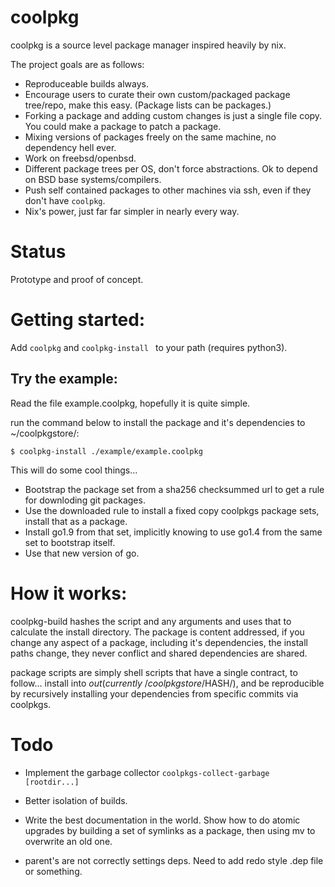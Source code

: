 # coolpkg

coolpkg is a source level package manager inspired heavily by nix.

The project goals are as follows:

- Reproduceable builds always.
- Encourage users to curate their own custom/packaged package tree/repo, make this easy. (Package lists can be packages.)
- Forking a package and adding custom changes is just a single file copy.
  You could make a package to patch a package.
- Mixing versions of packages freely on the same machine, no dependency hell ever.
- Work on freebsd/openbsd.
- Different package trees per OS, don't force abstractions. Ok to depend on BSD
  base systems/compilers.
- Push self contained packages to other machines via ssh, even if they don't have ``coolpkg``.
- Nix's power, just far far simpler in nearly every way.


# Status

Prototype and proof of concept.

# Getting started:

Add ```coolpkg``` and ```coolpkg-install ``` to your path (requires python3).

## Try the example:

Read the file example.coolpkg, hopefully it is quite simple.

run the command below to install the package and it's dependencies to ~/coolpkgstore/:

```$ coolpkg-install ./example/example.coolpkg```

This will do some cool things...

- Bootstrap the package set from a sha256 checksummed url to get a rule for downloding git packages.
- Use the downloaded rule to install a fixed copy coolpkgs package sets, install that as a package.
- Install go1.9 from that set, implicitly knowing to use go1.4 from the same set to bootstrap itself.
- Use that new version of go.


# How it works:

coolpkg-build hashes the script and any arguments and uses that to calculate the install
directory. The package is content addressed, if you change any aspect of a package,
including it's dependencies, the install paths change, they never conflict and shared
dependencies are shared.

package scripts are simply shell scripts that have a single contract, to follow...
install into $out (currently ~/coolpkgstore/$HASH/), and be reproducible by recursively
installing your dependencies from specific commits via coolpkgs.


# Todo

- Implement the garbage collector  ```coolpkgs-collect-garbage [rootdir...]```
- Better isolation of builds.
- Write the best documentation in the world. Show how to do atomic upgrades
  by building a set of symlinks as a package, then using mv to overwrite an old one.

- parent's are not correctly settings deps. Need to add redo style .dep file or something.